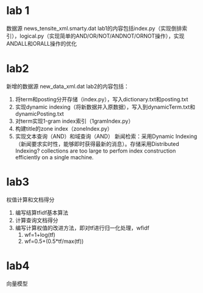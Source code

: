 # lab 1
数据源 news_tensite_xml.smarty.dat
lab1的内容包括index.py（实现倒排索引），logical.py（实现简单的AND/OR/NOT/ANDNOT/ORNOT操作），实现ANDALL和ORALL操作的优化
# lab2
新增的数据源 new_data_xml.dat
lab2的内容包括：
1. 将term和posting分开存储（index.py），写入dictionary.txt和posting.txt
2. 实现dynamic indexing（将新数据并入原数据），写入到dynamicTerm.txt和dynamicPosting.txt
3. 对term实现1-gram index索引（1gramIndex.py）
4. 构建title的zone index（zoneIndex.py）
5. 实现文本查询（AND）和域查询（AND）
新闻检索：采用Dynamic Indexing（新闻要求实时性，能够即时获得最新的消息）。存储采用Distributed Indexing? collections are too large to perfom index construction efficiently on a single machine.
# lab3
权值计算和文档得分
1. 编写结算tfidf基本算法
2. 计算查询文档得分
3. 编写计算权值的改进方法，即对tf进行归一化处理，wfidf
    1. wf=1+log(tf)
    2. wf=0.5+(0.5*tf/max(tf))
# lab4
向量模型
